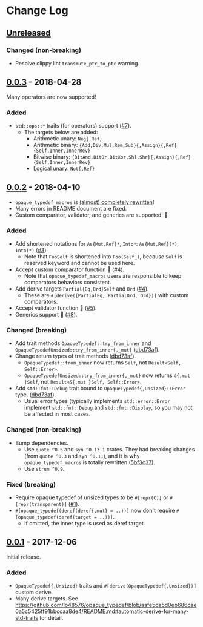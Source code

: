 # Change Log

## [Unreleased]

### Changed (non-breaking)

* Resolve clippy lint `transmute_ptr_to_ptr` warning.


## [0.0.3] - 2018-04-28

Many operators are now supported!

### Added

* `std::ops::*` traits (for operators) support
  ([#7](https://github.com/lo48576/opaque_typedef/issues/7)).
    + The targets below are added:
        - Arithmetic unary: `Neg{,Ref}`
        - Arithmetic binary: `{Add,Div,Mul,Rem,Sub}{,Assign}{,Ref}{Self,Inner,InnerRev}`
        - Bitwise binary: `{BitAnd,BitOr,BitXor,Shl,Shr}{,Assign}{,Ref}{Self,Inner,InnerRev}`
        - Logical unary: `Not{,Ref}`


## [0.0.2] - 2018-04-10

* `opaque_typedef_macros` is [(almost) completely rewritten](https://github.com/lo48576/opaque_typedef/commit/5bf3c37aa1e89aff6812785b90f789e73e0f11af)!
* Many errors in README document are fixed.
* Custom comparator, validator, and generics are supported! :tada:

### Added

  * Add shortened notations for `As{Mut,Ref}*`, `Into*`: `As{Mut,Ref}(*)`, `Into(*)`
    ([#3](https://github.com/lo48576/opaque_typedef/issues/3)).
      + Note that `FooSelf` is shortened into `Foo(Self_)`, because `Self` is reserved keyword and
        cannot be used here.
  * Accept custom comparator function :tada:
    ([#4](https://github.com/lo48576/opaque_typedef/issues/4)).
      + Note that `opaque_typedef_macros` users are responsible to keep comparators behaviors consistent.
  * Add derive targets `Partial{Eq,Ord}Self` and `Ord`
    ([#4](https://github.com/lo48576/opaque_typedef/issues/4)).
      + These are `#[derive({PartialEq, PartialOrd, Ord})]` with custom comparators.
  * Accept validator function :tada:
    ([#5](https://github.com/lo48576/opaque_typedef/issues/5)).
  * Generics support :tada:
    ([#8](https://github.com/lo48576/opaque_typedef/issues/8)).

### Changed (breaking)

  * Add trait methods `OpaqueTypedef::try_from_inner` and `OpaqueTypedefUnsized::try_from_inner{,_mut}`
    ([dbd73af](https://github.com/lo48576/opaque_typedef/commit/dbd73afb7e24aa44c30d032dd88400f2e0766ddc#diff-ced119d73487961f323daca79cbdc0e5)).
  * Change return types of trait methods
    ([dbd73af](https://github.com/lo48576/opaque_typedef/commit/dbd73afb7e24aa44c30d032dd88400f2e0766ddc#diff-ced119d73487961f323daca79cbdc0e5)).
      + `OpaqueTypedef::from_inner` now returns `Self`, not `Result<Self, Self::Error>`.
      + `OpaqueTypedefUnsized::try_from_inner{,_mut}` now returns `&{,mut }Self`,
        not `Result<&{,mut }Self, Self::Error>`.
  * Add `std::fmt::Debug` trait bound to `OpaqueTypedef{,Unsized}::Error` type.
    ([dbd73af](https://github.com/lo48576/opaque_typedef/commit/dbd73afb7e24aa44c30d032dd88400f2e0766ddc#diff-ced119d73487961f323daca79cbdc0e5)).
      + Usual error types (typically implements `std::error::Error` implement `std::fmt::Debug` and
        `std::fmt::Display`, so you may not be affected in most cases.

### Changed (non-breaking)

  * Bump dependencies.
      + Use `quote ^0.5` and `syn ^0.13.1` crates.
        They had breaking changes (from `quote ^0.3` and `syn ^0.11`),
        and it is why `opaque_typedef_macros` is totally rewritten
        ([5bf3c37](https://github.com/lo48576/opaque_typedef/commit/5bf3c37aa1e89aff6812785b90f789e73e0f11af)).
      + Use `strum ^0.9`.

### Fixed (breaking)

  * Require opaque typedef of unsized types to be `#[repr(C)]` or `#[repr(transparent)]`
    ([#1](https://github.com/lo48576/opaque_typedef/issues/1)).
  * `#[opaque_typedef(deref(deref{,mut} = ..))]` now don't require
    `#[opaque_typedef(deref(target = ..))]`.
      + If omitted, the inner type is used as deref target.


## [0.0.1] - 2017-12-06

Initial release.

### Added

  * `OpaqueTypedef{,Unsized}` traits and `#[derive(OpaqueTypedef{,Unsized})]` custom derive.
  * Many derive targets.
    See <https://github.com/lo48576/opaque_typedef/blob/aafe5da5d0eb686cae0a5c5425ff91bbccaa8de4/README.md#automatic-derive-for-many-std-traits> for detail.



[Unreleased]: <https://github.com/lo48576/opaque_typedef/compare/v0.0.3...develop>
[0.0.3]: <https://github.com/lo48576/opaque_typedef/compare/v0.0.3>
[0.0.2]: <https://github.com/lo48576/opaque_typedef/releases/tag/v0.0.2>
[0.0.1]: <https://github.com/lo48576/opaque_typedef/releases/tag/v0.0.1>
